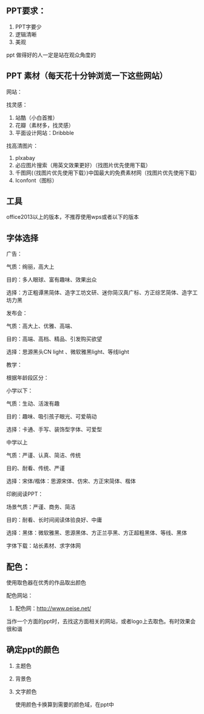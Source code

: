 

## PPT要求：

1. PPT字要少
2. 逻辑清晰
3. 美观

ppt 做得好的人一定是站在观众角度的



## PPT 素材（每天花十分钟浏览一下这些网站）

网站：

找灵感：

1. 站酷（小白首推）
2. 花瓣（素材多，找灵感）
3. 平面设计网站：Dribbble

找高清图片：

1. plxabay
2. 必应图片搜索（用英文效果更好）（找图片优先使用下载）
3. 千图网(（找图片优先使用下载）)中国最大的免费素材网（找图片优先使用下载）
4. Iconfont（图标）



## 工具

office2013以上的版本，不推荐使用wps或者以下的版本

## 字体选择

广告：

气质：绚丽，高大上

目的：多人眼球、富有趣味、效果出众

选择：方正粗谭黑简体、造字工坊文研、迷你简汉真广标、方正综艺简体、造字工坊力黑

发布会：

气质：高大上、优雅、高端、

目的：高端、高档、精品、引发购买欲望

选择：思源黑头CN light 、微软雅黑light、等线light

教学：

根据年龄段区分：

小学以下：

气质：生动、活泼有趣

目的：趣味、吸引孩子眼光、可爱萌动

选择：卡通、手写、装饰型字体、可爱型

中学以上

气质：严谨、认真、简洁、传统

目的、耐看、传统、严谨

选择：宋体/楷体：思源宋体、仿宋、方正宋简体、楷体

印刷阅读PPT：

场景气质：严谨、商务、简洁

目的：耐看、长时间阅读体验良好、中庸

选择：黑体：微软雅黑、思源黑体、方正兰亭黑、方正超粗黑体、等线、黑体





字体下载：站长素材、求字体网



## 配色：

使用取色器在优秀的作品取出颜色

配色网站：

1. 配色网：http://www.peise.net/

当作一个方面的ppt时，去找这方面相关的网站，或者logo上去取色。有时效果会很和谐



## 确定ppt的颜色

1. 主题色

2. 背景色

3. 文字颜色

   使用颜色卡换算到需要的颜色域，在ppt中
